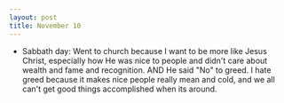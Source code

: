 ```yaml
---
layout: post
title: November 10
---
```


* Sabbath day: Went to church because I want to be more like Jesus Christ,
  especially how He was nice to people and didn't care about wealth and
  fame and recognition.  AND He said "No" to greed.  I hate greed because
  it makes nice people really mean and cold, and we all can't get good things
  accomplished when its around.
